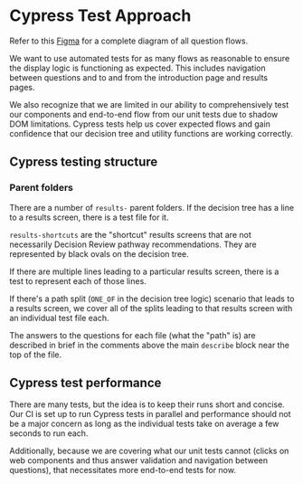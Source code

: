 # Cypress Test Approach

Refer to this [Figma](https://www.figma.com/design/5vAWK3wpBkJgG7ngLXYmht/Onramping-Tool?node-id=148-12838&t=YIDFuLZ1yrDtIsh8-0) for a complete diagram of all question flows.

We want to use automated tests for as many flows as reasonable to ensure the display logic is functioning as expected. This includes navigation between questions and to and from the introduction page and results pages.

We also recognize that we are limited in our ability to comprehensively test our components and end-to-end flow from our unit tests due to shadow DOM limitations. Cypress tests help us cover expected flows and gain confidence that our decision tree and utility functions are working correctly.

## Cypress testing structure

### Parent folders

There are a number of `results-` parent folders. If the decision tree has a line to a results screen, there is a test file for it.

`results-shortcuts` are the "shortcut" results screens that are not necessarily Decision Review pathway recommendations. They are represented by black ovals on the decision tree.

If there are multiple lines leading to a particular results screen, there is a test to represent each of those lines.

If there's a path split (`ONE_OF` in the decision tree logic) scenario that leads to a results screen, we cover all of the splits leading to that results screen with an individual test file each.

The answers to the questions for each file (what the "path" is) are described in brief in the comments above the main `describe` block near the top of the file.

## Cypress test performance

There are many tests, but the idea is to keep their runs short and concise. Our CI is set up to run Cypress tests in parallel and performance should not be a major concern as long as the individual tests take on average a few seconds to run each.

Additionally, because we are covering what our unit tests cannot (clicks on web components and thus answer validation and navigation between questions), that necessitates more end-to-end tests for now.